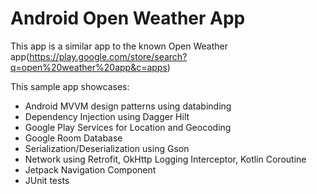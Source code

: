 # Android Open Weather App 

This app is a similar app to the known Open Weather app(https://play.google.com/store/search?q=open%20weather%20app&c=apps)

This sample app showcases:
* Android MVVM design patterns using databinding
* Dependency Injection using Dagger Hilt
* Google Play Services for Location and Geocoding
* Google Room Database
* Serialization/Deserialization using Gson
* Network using Retrofit, OkHttp Logging Interceptor, Kotlin Coroutine
* Jetpack Navigation Component
* JUnit tests

